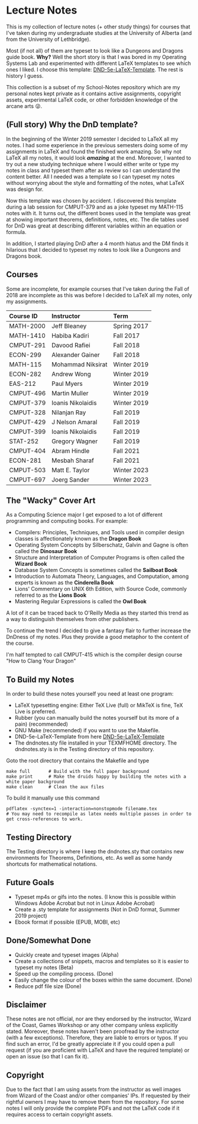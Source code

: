 # Lecture Notes
This is my collection of lecture notes (+ other study things) for courses that I've taken during my undergraduate studies at the University of Alberta (and from the University of Lethbridge).

Most (if not all) of them are typeset to look like a Dungeons and Dragons guide book. **Why?** Well the short story is that I was bored in my Operating Systems Lab and experimented with different LaTeX templates to see which ones I liked. I choose this template: [DND-5e-LaTeX-Template](https://github.com/rpgtex/DND-5e-LaTeX-Template). The rest is history I guess.

This collection is a subset of my School-Notes repository which are my personal notes kept private as it contains active assignments, copyright assets, experimental LaTeX code, or other forbidden knowledge of the arcane arts :stuck_out_tongue_winking_eye:.    

## (Full story) Why the DnD template?
In the beginning of the Winter 2019 semester I decided to LaTeX all my notes. I had some experience in the previous semesters doing some of my assignments in LaTeX and found the finished work amazing. So why not LaTeX all my notes, it would look **_amazing_** at the end. Moreover, I wanted to try out a new studying technique where I would either write or type my notes in class and typeset them after as review so I can understand the content better. All I needed was a template so I can typeset my notes without worrying about the style and formatting of the notes, what LaTeX was design for. 

Now this template was chosen by accident. I discovered this template during a lab session for CMPUT-379 and as a joke typeset my MATH-115 notes with it. It turns out, the different boxes used in the template was great at showing important theorems, definitions, notes, etc. The die tables used for DnD was great at describing different variables within an equation or formula.

In addition, I started playing DnD after a 4 month hiatus and the DM finds it hilarious that I decided to typeset my notes to look like a Dungeons and Dragons book. 

## Courses
Some are incomplete, for example courses that I've taken during the Fall of 2018 are incomplete as this was before I decided to LaTeX all my notes, only my assignments.

| Course ID | Instructor        | Term        |
| :-------- | :---------------- | :---------- |
| MATH-2000 | Jeff Bleaney      | Spring 2017 |
| MATH-1410 | Habiba Kadiri     | Fall 2017   |
| CMPUT-291 | Davood Rafiei     | Fall 2018   |
| ECON-299  | Alexander Gainer  | Fall 2018   |
| MATH-115  | Mohammad Niksirat | Winter 2019 |
| ECON-282  | Andrew Wong       | Winter 2019 |
| EAS-212   | Paul Myers        | Winter 2019 |
| CMPUT-496 | Martin Muller     | Winter 2019 |
| CMPUT-379 | Ioanis Nikolaidis | Winter 2019 |
| CMPUT-328 | Nilanjan Ray      | Fall 2019   |
| CMPUT-429 | J Nelson Amaral   | Fall 2019   |
| CMPUT-399 | Ioanis Nikolaidis | Fall 2019   |
| STAT-252  | Gregory Wagner    | Fall 2019   |
| CMPUT-404 | Abram Hindle      | Fall 2021   |
| ECON-281  | Mesbah Sharaf     | Fall 2021   |
| CMPUT-503 | Matt E. Taylor    | Winter 2023 |
| CMPUT-697 | Joerg Sander      | Winter 2023 |

## The "Wacky" Cover Art
As a Computing Science major I get exposed to a lot of different programming and computing books. For example:
- Compilers: Principles, Techniques, and Tools used in compiler design classes is affectionately known as the **Dragon Book**
- Operating System Concepts by Silberschatz, Galvin and Gagne is often called the **Dinosaur Book**
- Structure and Interpretation of Computer Programs is often called the **Wizard Book**
- Database System Concepts is sometimes called the **Sailboat Book**
- Introduction to Automata Theory, Languages, and Computation, among experts is known as the **Cinderella Book**
- Lions' Commentary on UNIX 6th Edition, with Source Code, commonly referred to as the **Lions Book**
- Mastering Regular Expressions is called the **Owl Book**

A lot of it can be traced back to O'Reilly Media as they started this trend as a way to distinguish themselves from other publishers.

To continue the trend I decided to give a fantasy flair to further increase the DnDness of my notes. Plus they provide a good metaphor to the content of the course. 

I'm half tempted to call CMPUT-415 which is the compiler design course "How to Clang Your Dragon" 

## To Build my Notes
In order to build these notes yourself you need at least one program:
- LaTeX typesetting engine: Either TeX Live (full) or MikTeX is fine, TeX Live is preferred.
- Rubber (you can manually build the notes yourself but its more of a pain) (recommended)
- GNU Make (recommended) if you want to use the Makefile.
- DND-5e-LaTeX-Template from here [DND-5e-LaTeX-Template](https://github.com/rpgtex/DND-5e-LaTeX-Template) 
- The dndnotes.sty file installed in your TEXMFHOME directory. The dndnotes.sty is in the Testing directory of this repository. 

Goto the root directory that contains the Makefile and type
``` make 
make full       # Build with the full paper background
make print      # Make the druids happy by building the notes with a white paper background 
make clean      # Clean the aux files
```
To build it manually use this command
```
pdflatex -synctex=1 -interaction=nonstopmode filename.tex 
# You may need to recompile as latex needs multiple passes in order to get cross-references to work. 
```

## Testing Directory
The Testing directory is where I keep the dndnotes.sty that contains new environments for Theorems, Definitions, etc. As well as some handy shortcuts for mathematical notations. 

## Future Goals
- Typeset mp4s or gifs into the notes. (I know this is possible within Windows Adobe Acrobat but not in Linux Adobe Acrobat)
- Create a .sty template for assignments (Not in DnD format, Summer 2019 project)
- Ebook format if possible (EPUB, MOBI, etc)

## Done/Somewhat Done
- Quickly create and typeset images (Alpha)
- Create a collections of snippets, macros and templates so it is easier to typeset my notes (Beta)
- Speed up the compiling process. (Done)
- Easily change the colour of the boxes within the same document. (Done)
- Reduce pdf file size (Done)

## Disclaimer
These notes are not official, nor are they endorsed by the instructor, Wizard of the Coast, Games Workshop or any other company unless explicitly stated. Moreover, these notes haven't been proofread by the instructor (with a few exceptions). Therefore, they are liable to errors or typos. If you find such an error, I'd be greatly appreciate it if you could open a pull request (if you are proficient with LaTeX and have the required template) or open an issue (so that I can fix it). 

## Copyright
Due to the fact that I am using assets from the instructor as well images from Wizard of the Coast and/or other companies' IPs. If requested by their rightful owners I may have to remove them from the repository. For some notes I will only provide the complete PDFs and not the LaTeX code if it requires access to certain copyright assets. 


